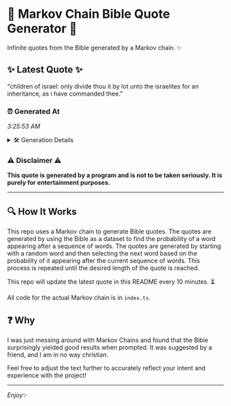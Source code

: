 # 📖 Markov Chain Bible Quote Generator 📖

Infinite quotes from the Bible generated by a Markov chain. ✨

## ✨ Latest Quote ✨
"children of israel: only divide thou it by lot unto the israelites for an inheritance, as i have commanded thee."

### ⏰ Generated At
*3:25:53 AM*

<details>
    <summary>🛠️ Generation Details</summary>
    <p>
        <strong>🌱 Seed:</strong> children<br>
        <strong>🔄 Iterations:</strong> 19<br>
        <strong>📜 Context History:</strong><br>[ children ]: of<br>[ children, of ]: israel:<br>[ children, of, israel: ]: only<br>[ children, of, israel:, only ]: divide<br>[ children, of, israel:, only, divide ]: thou<br>[ children, of, israel:, only, divide, thou ]: it<br>[ of, israel:, only, divide, thou, it ]: by<br>[ israel:, only, divide, thou, it, by ]: lot<br>[ only, divide, thou, it, by, lot ]: unto<br>[ divide, thou, it, by, lot, unto ]: the<br>[ thou, it, by, lot, unto, the ]: israelites<br>[ it, by, lot, unto, the, israelites ]: for<br>[ by, lot, unto, the, israelites, for ]: an<br>[ lot, unto, the, israelites, for, an ]: inheritance,<br>[ unto, the, israelites, for, an, inheritance, ]: as<br>[ the, israelites, for, an, inheritance,, as ]: i<br>[ israelites, for, an, inheritance,, as, i ]: have<br>[ for, an, inheritance,, as, i, have ]: commanded<br>[ an, inheritance,, as, i, have, commanded ]: thee.<br>
    </p>
</details>

### ⚠️ Disclaimer ⚠️
**This quote is generated by a program and is not to be taken seriously. It is purely for entertainment purposes.**

---

## 🔍 How It Works

This repo uses a Markov chain to generate Bible quotes. The quotes are generated by using the Bible as a dataset to find the probability of a word appearing after a sequence of words. The quotes are generated by starting with a random word and then selecting the next word based on the probability of it appearing after the current sequence of words. This process is repeated until the desired length of the quote is reached.

This repo will update the latest quote in this README every 10 minutes. ⏳

All code for the actual Markov chain is in `index.ts`.

## ❓ Why

I was just messing around with Markov Chains and found that the Bible surprisingly yielded good results when prompted. 
It was suggested by a friend, and I am in no way christian.

Feel free to adjust the text further to accurately reflect your intent and experience with the project!

---

*Enjoy*✨
